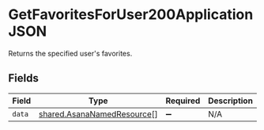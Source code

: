 # GetFavoritesForUser200ApplicationJSON

Returns the specified user's favorites.


## Fields

| Field                                                                    | Type                                                                     | Required                                                                 | Description                                                              |
| ------------------------------------------------------------------------ | ------------------------------------------------------------------------ | ------------------------------------------------------------------------ | ------------------------------------------------------------------------ |
| `data`                                                                   | [shared.AsanaNamedResource](../../models/shared/asananamedresource.md)[] | :heavy_minus_sign:                                                       | N/A                                                                      |